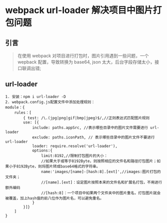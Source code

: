 # webpack url-loader 解决项目中图片打包问题

## 引言
> 在使用 webpack 对项目进行打包时，图片引用遇到一些问题，一个 wepback 配置，导致转换为 base64, json 太大，后台字段存储太小，接口联调出错;

## url-loader
```
1. 安装：npm i url-loader -D
2. webpack.config.js配置文件中添加处理规则：
module：{
    rules：[
        { test: /\.(jpg|png|gif|bmp|jpeg)$/,//正则表达式匹配图片规则
        use: [{
            include: paths.appSrc, //表示哪些目录中的图片文件需要进行 url-loader
            exclude: paths.iconPath, // 表示哪些目录中的图片文件不要进行 url-loader
            loader: require.resolve('url-loader'),
            options:{
                limit:8192,//限制打包图片的大小：
                //如果大于或等于8192Byte，则按照相应的文件名和路径打包图片；如果小于8192Byte，则将图片转成base64格式的字符串。
                name:'images/[name]-[hash:8].[ext]',//images:图片打包的文件夹；
                //[name].[ext]：设定图片按照本来的文件名和扩展名打包，不用进行额外编码
                //[hash:8]：一个项目中如果两个文件夹中的图片重名，打包图片就会被覆盖，加上hash值的前八位作为图片名，可以避免重名。
            }
        }]}
    ]
}
```